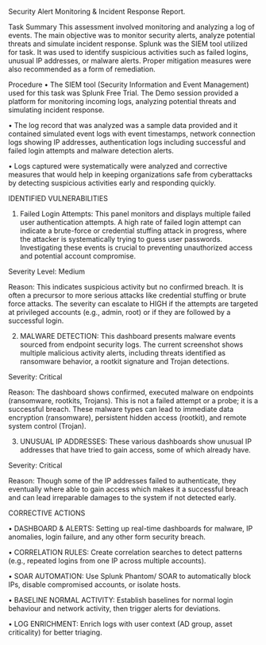 Security Alert Monitoring & Incident Response Report. 


Task Summary
This assessment involved monitoring and analyzing a log of events. The main objective was to monitor security alerts, analyze potential threats and simulate incident response. Splunk was the SIEM tool utilized for task. It was used to identify suspicious activities such as failed logins, unusual IP addresses, or malware alerts. Proper mitigation measures were also recommended as a form of remediation.

Procedure
•	The SIEM tool (Security Information and Event Management) used for this task was Splunk Free Trial. The Demo session provided a platform for monitoring incoming logs, analyzing potential threats and simulating incident response.


•	The log record that was analyzed was a sample data provided and it contained simulated event logs with event timestamps, network connection logs showing IP addresses, authentication logs including successful and failed login attempts and malware detection alerts.


•	Logs captured were systematically were analyzed and corrective measures that would help in keeping organizations safe from cyberattacks by detecting suspicious activities early and responding quickly.
 


IDENTIFIED VULNERABILITIES
1.	Failed Login Attempts: This panel monitors and displays multiple failed user authentication attempts. A high rate of failed login attempt can indicate a brute-force or credential stuffing attack in progress, where the attacker is systematically trying to guess user passwords. Investigating these events is crucial to preventing unauthorized access and potential account compromise.

   
Severity Level: Medium


Reason: This indicates suspicious activity but no confirmed breach. It is often a precursor to more serious attacks like credential stuffing or brute force attacks. The severity can escalate to HIGH if the attempts are targeted at privileged accounts (e.g., admin, root) or if they are followed by a successful login.


2.	MALWARE DETECTION: This dashboard presents malware events sourced from endpoint security logs. The current screenshot shows multiple malicious activity alerts, including threats identified as ransomware behavior, a rootkit signature and Trojan detections.


Severity: Critical


Reason: The dashboard shows confirmed, executed malware on endpoints (ransomware, rootkits, Trojans). This is not a failed attempt or a probe; it is a successful breach. These malware types can lead to immediate data encryption (ransomware), persistent hidden access (rootkit), and remote system control (Trojan).


3.	UNUSUAL IP ADDRESSES: These various dashboards show unusual IP addresses that have tried to gain access, some of which already have.


Severity: Critical


Reason: Though some of the IP addresses failed to authenticate, they eventually where able to gain access which makes it a successful breach and can lead irreparable damages to the system if not detected early.


CORRECTIVE ACTIONS


•	DASHBOARD & ALERTS: Setting up real-time dashboards for malware, IP anomalies, login failure, and any other form security breach.


•	CORRELATION RULES: Create correlation searches to detect patterns (e.g., repeated logins from one IP across multiple accounts).


•	SOAR AUTOMATION: Use Splunk Phantom/ SOAR to automatically block IPs, disable compromised accounts, or isolate hosts.


•	BASELINE NORMAL ACTIVITY: Establish baselines for normal login behaviour and network activity, then trigger alerts for deviations.


•	LOG ENRICHMENT: Enrich logs with user context (AD group, asset criticality) for better triaging.

